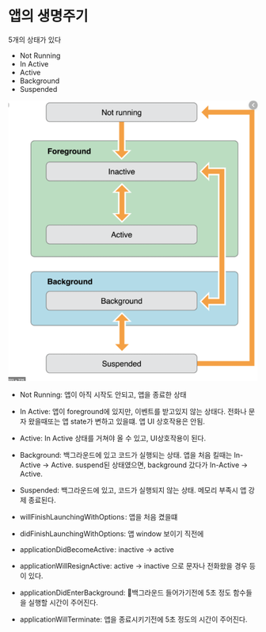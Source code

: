 앱의 생명주기
===
5개의 상태가 있다
* Not Running
* In Active
* Active
* Background
* Suspended 

![weak](/swift/img/appLifeCycle.png)

* Not Running: 앱이 아직 시작도 안되고, 앱을 종료한 상태
* In Active: 앱이 foreground에 있지만, 이벤트를 받고있지 않는 상태다. 전화나 문자 왔을때또는 앱 state가 변하고 있을떄. 앱 UI 상호작용은 안됨.
* Active: In Active 상태를 거쳐야 올 수 있고, UI상호작용이 된다.
* Background: 백그라운드에 있고 코드가 실행되는 상태. 앱을 처음 킬때는  In-Active → Active. suspend된 상태였으면, background 갔다가 In-Active -> Active.
* Suspended: 백그라운드에 있고, 코드가 실행되지 않는 상태. 메모리 부족시 앱 강제 종료된다.


* willFinishLaunchingWithOptions : 앱을 처음 켰을떄
* didFinishLaunchingWithOptions: 앱 window 보이기 직전에
* applicationDidBecomeActive : inactive -> active
* applicationWillResignActive: active -> inactive 으로 문자나 전화왔을 경우 등이 있다.
* applicationDidEnterBackground: 백그라운드 들어가기전에 5초 정도 함수들을 실행할 시간이 주어진다.
* applicationWillTerminate: 앱을 종료시키기전에 5초 정도의 시간이 주어진다. 